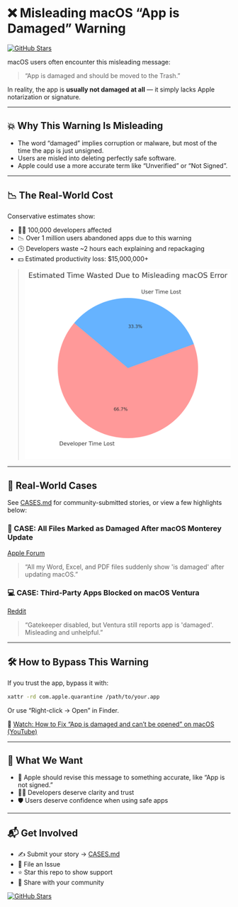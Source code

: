 # ❌ Misleading macOS “App is Damaged” Warning

[![GitHub Stars](https://img.shields.io/github/stars/milisp/misleading-macos-damaged-warning?style=social)](https://github.com/milisp/misleading-macos-damaged-warning/stargazers)

macOS users often encounter this misleading message:

> “App is damaged and should be moved to the Trash.”

In reality, the app is **usually not damaged at all** — it simply lacks Apple notarization or signature.

---

## 💥 Why This Warning Is Misleading

- The word “damaged” implies corruption or malware, but most of the time the app is just unsigned.
- Users are misled into deleting perfectly safe software.
- Apple could use a more accurate term like “Unverified” or “Not Signed”.

---

## 📉 The Real-World Cost

Conservative estimates show:

- 🧑‍💻 100,000 developers affected
- 📉 Over 1 million users abandoned apps due to this warning
- 🕒 Developers waste ~2 hours each explaining and repackaging
- 💵 Estimated productivity loss: $15,000,000+

> ![Time Lost Pie Chart](./assets/apple-missleading-infographic.png)

---

## 🧪 Real-World Cases

See [CASES.md](./CASES.md) for community-submitted stories, or view a few highlights below:

### 📁 CASE: All Files Marked as Damaged After macOS Monterey Update  
[Apple Forum](https://discussions.apple.com/thread/253714860)

> “All my Word, Excel, and PDF files suddenly show 'is damaged' after updating macOS.”

### 💻 CASE: Third-Party Apps Blocked on macOS Ventura  
[Reddit](https://www.reddit.com/r/macsysadmin/comments/13vu7f3/app_is_damaged_and_cant_be_opened_error_on_ventura/)

> “Gatekeeper disabled, but Ventura still reports app is 'damaged'. Misleading and unhelpful.”

---

## 🛠️ How to Bypass This Warning

If you trust the app, bypass it with:

```bash
xattr -rd com.apple.quarantine /path/to/your.app
```

Or use “Right-click → Open” in Finder.

🎥 [Watch: How to Fix “App is damaged and can’t be opened” on macOS (YouTube)](https://www.youtube.com/watch?v=MEHFd0PCQh4)

---

## 🤝 What We Want

- 📢 Apple should revise this message to something accurate, like “App is not signed.”
- 🧑‍💻 Developers deserve clarity and trust
- 🛡️ Users deserve confidence when using safe apps

---

## 📬 Get Involved

- ✍️ Submit your story → [CASES.md](./CASES.md)
- 🐛 File an Issue
- ⭐ Star this repo to show support
- 🔁 Share with your community

[![GitHub Stars](https://img.shields.io/github/stars/milisp/misleading-macos-damaged-warning?style=social)](https://github.com/milisp/misleading-macos-damaged-warning/stargazers)